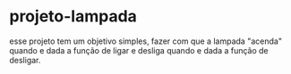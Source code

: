 # projeto-lampada

esse projeto tem um objetivo simples, fazer com que a lampada "acenda" quando e dada a função de ligar e desliga quando e dada a função de desligar.
